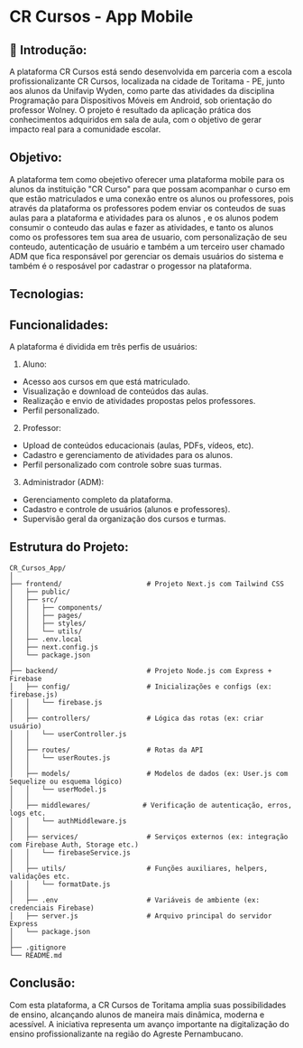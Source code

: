# CR Cursos - App Mobile

## 📱 Introdução:
A plataforma CR Cursos está sendo desenvolvida em parceria com a escola profissionalizante CR Cursos, localizada na cidade de Toritama - PE, junto aos alunos da Unifavip Wyden, como parte das atividades da disciplina Programação para Dispositivos Móveis em Android, sob orientação do professor Wolney. O projeto é resultado da aplicação prática dos conhecimentos adquiridos em sala de aula, com o objetivo de gerar impacto real para a comunidade escolar.

## Objetivo:
A plataforma tem como obejetivo oferecer uma plataforma mobile para os alunos da instituição "CR Curso" para que possam acompanhar o curso em que estão matriculados e uma conexão entre os alunos ou professores, pois através da plataforma os professores podem enviar os conteudos de suas aulas para a plataforma e atividades para os alunos , e os alunos podem consumir o conteudo das aulas e fazer as atividades, e tanto os alunos como os professores tem sua area de usuario, com personalização de seu conteudo, autenticação de usuário e também a um terceiro user chamado ADM que fica responsável por gerenciar os demais usuários do sistema e também é o resposável por cadastrar o progessor na plataforma.

## Tecnologias:

## Funcionalidades:

A plataforma é dividida em três perfis de usuários:

1. Aluno:
* Acesso aos cursos em que está matriculado.
* Visualização e download de conteúdos das aulas.
* Realização e envio de atividades propostas pelos professores.
* Perfil personalizado.

2. Professor:
* Upload de conteúdos educacionais (aulas, PDFs, vídeos, etc).
* Cadastro e gerenciamento de atividades para os alunos.
* Perfil personalizado com controle sobre suas turmas.

3. Administrador (ADM):
* Gerenciamento completo da plataforma.
* Cadastro e controle de usuários (alunos e professores).
* Supervisão geral da organização dos cursos e turmas.

## Estrutura do Projeto:
```
CR_Cursos_App/
│
├── frontend/                     # Projeto Next.js com Tailwind CSS
│   ├── public/
│   ├── src/
│   │   ├── components/
│   │   ├── pages/
│   │   ├── styles/
│   │   └── utils/
│   ├── .env.local
│   ├── next.config.js
│   └── package.json
│
├── backend/                      # Projeto Node.js com Express + Firebase
│   ├── config/                   # Inicializações e configs (ex: firebase.js)
│   │   └── firebase.js
│   │
│   ├── controllers/              # Lógica das rotas (ex: criar usuário)
│   │   └── userController.js
│   │
│   ├── routes/                   # Rotas da API
│   │   └── userRoutes.js
│   │
│   ├── models/                   # Modelos de dados (ex: User.js com Sequelize ou esquema lógico)
│   │   └── userModel.js
│   │
│   ├── middlewares/             # Verificação de autenticação, erros, logs etc.
│   │   └── authMiddleware.js
│   │
│   ├── services/                 # Serviços externos (ex: integração com Firebase Auth, Storage etc.)
│   │   └── firebaseService.js
│   │
│   ├── utils/                    # Funções auxiliares, helpers, validações etc.
│   │   └── formatDate.js
│   │
│   ├── .env                      # Variáveis de ambiente (ex: credenciais Firebase)
│   ├── server.js                 # Arquivo principal do servidor Express
│   └── package.json
│
├── .gitignore
└── README.md
```

## Conclusão:

Com esta plataforma, a CR Cursos de Toritama amplia suas possibilidades de ensino, alcançando alunos de maneira mais dinâmica, moderna e acessível. A iniciativa representa um avanço importante na digitalização do ensino profissionalizante na região do Agreste Pernambucano.
